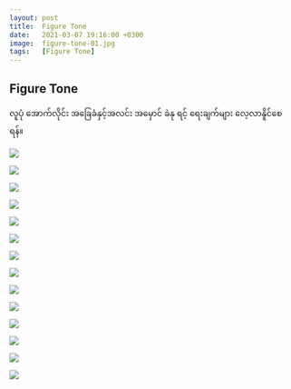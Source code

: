 ```yaml
---
layout: post
title:  Figure Tone
date:   2021-03-07 19:16:00 +0300
image:  figure-tone-01.jpg
tags:   [Figure Tone]
---
```


## Figure Tone

လူပုံ အောက်လိုင်း အခြေခံနှင့်အလင်း အမှောင် ခဲနု ရင့် ရေးချက်များ လေ့လာနိူင်စေရန်။

![]({{site.baseurl}}/img/figure-tone-01.jpg)

![]({{site.baseurl}}/img/figure-tone-02.jpg)

![]({{site.baseurl}}/img/figure-tone-03.jpg)

![]({{site.baseurl}}/img/figure-tone-04.jpg)

![]({{site.baseurl}}/img/figure-tone-05.jpg)

![]({{site.baseurl}}/img/figure-tone-06.jpg)

![]({{site.baseurl}}/img/figure-tone-07.jpg)

![]({{site.baseurl}}/img/figure-tone-08.jpg)

![]({{site.baseurl}}/img/figure-tone-09.jpg)

![]({{site.baseurl}}/img/figure-tone-10.jpg)

![]({{site.baseurl}}/img/figure-tone-11.jpg)

![]({{site.baseurl}}/img/figure-tone-12.jpg)

![]({{site.baseurl}}/img/figure-tone-13.jpg)

![]({{site.baseurl}}/img/figure-tone-14.jpg)

